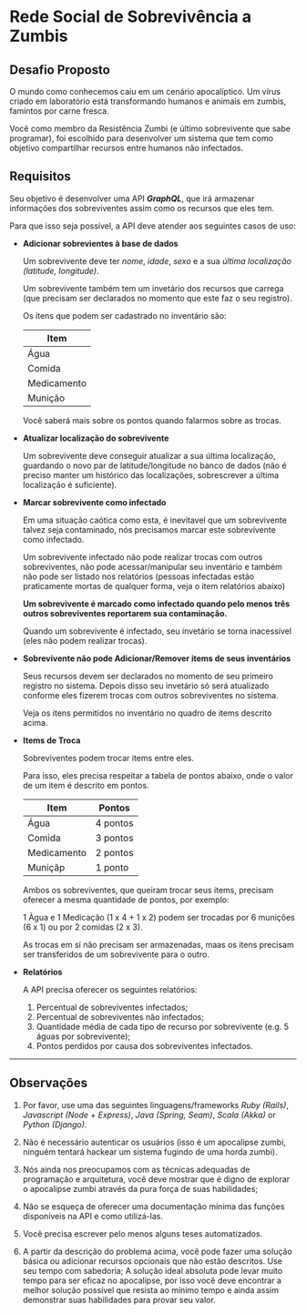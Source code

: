 # Rede Social de Sobrevivência a Zumbis

## Desafio Proposto

O mundo como conhecemos caiu em um cenário apocalíptico. Um vírus criado em laboratório está transformando humanos e animais em zumbis, famintos por carne fresca.

Você como membro da Resistência Zumbi (e último sobrevivente que sabe programar), foi escolhido para desenvolver um sistema que tem como objetivo compartilhar recursos entre humanos não infectados.

## Requisitos

Seu objetivo é desenvolver uma API ***GraphQL***, que irá armazenar informações dos sobreviventes assim como os recursos que eles tem.

Para que isso seja possível, a API deve atender aos seguintes casos de uso:

- **Adicionar sobrevientes à base de dados**

  Um sobrevivente deve ter *nome*, *idade*, *sexo* e a sua *última localização (latitude, longitude)*.

  Um sobrevivente também tem um invetário dos recursos que carrega (que precisam ser declarados no momento que este faz o seu registro).

  Os itens que podem ser cadastrado no inventário são:

  | Item        |
  |-------------|
  | Água        |
  | Comida      |
  | Medicamento |
  | Munição     |

  Você saberá mais sobre os pontos quando falarmos sobre as trocas.

- **Atualizar localização do sobrevivente**

  Um sobrevivente deve conseguir atualizar a sua última localização, guardando o novo par de latitude/longitude no banco de dados (não é preciso manter um histórico das localizações, sobrescrever a última localização é suficiente).

- **Marcar sobrevivente como infectado**

  Em uma situação caótica como esta, é inevitavel que um sobrevivente talvez seja contaminado, nós precisamos marcar este sobrevivente como infectado.

  Um sobrevivente infectado não pode realizar trocas com outros sobreviventes, não pode acessar/manipular seu inventário e também não pode ser listado nos relatórios (pessoas infectadas estão praticamente mortas de qualquer forma, veja o item relatórios abaixo)

  **Um sobrevivente é marcado como infectado quando pelo menos três outros sobreviventes reportarem sua contaminação.**

  Quando um sobrevivente é infectado, seu invetário se torna inacessível (eles não podem realizar trocas).

- **Sobrevivente não pode Adicionar/Remover items de seus inventários**

  Seus recursos devem ser declarados no momento de seu primeiro registro no sistema. Depois disso seu invetário só será atualizado conforme eles fizerem trocas com outros sobreviventes no sistema.

  Veja os itens permitidos no inventário no quadro de items descrito acima.

- **Items de Troca**

  Sobreviventes podem trocar items entre eles.

  Para isso, eles precisa respeitar a tabela de pontos abaixo, onde o valor de um item é descrito em pontos.

  | Item        | Pontos   |
  |-------------|----------|
  | Água        | 4 pontos |
  | Comida      | 3 pontos |
  | Medicamento | 2 pontos |
  | Muniçãp     | 1 ponto  |

  Ambos os sobreviventes, que queiram trocar seus items, precisam oferecer a mesma quantidade de pontos, por exemplo:

  1 Àgua e 1 Medicação (1 x 4 + 1 x 2) podem ser trocadas por 6 munições (6 x 1) ou por 2 comidas (2 x 3).

  As trocas em sí não precisam ser armazenadas, maas os itens precisam ser transferidos de um sobrevivente para o outro.

- **Relatórios**

  A API precisa oferecer os seguintes relatórios:

    1. Percentual de sobreviventes infectados;
    2. Percentual de sobreviventes não infectados;
    3. Quantidade média de cada tipo de recurso por sobrevivente (e.g. 5 águas por sobrevivente);
    4. Pontos perdidos por causa dos sobreviventes infectados.

---------------------------------------

## Observações

1. Por favor, use uma das seguintes linguagens/frameworks *Ruby (Rails)*, *Javascript (Node + Express)*, *Java (Spring, Seam)*, *Scala (Akka)* or *Python (Django)*.
2. Não é necessário autenticar os usuários (isso é um apocalipse zumbi, ninguém tentará hackear um sistema fugindo de uma horda zumbi).
3. Nós ainda nos preocupamos com as técnicas adequadas de programação e arquitetura, você deve mostrar que é digno de explorar o apocalipse zumbi através da pura força de suas habilidades;
4. Não se esqueça de oferecer uma documentação mínima das funções disponíveis na API e como utilizá-las.
5. Você precisa escrever pelo menos alguns teses automatizados.

6. A partir da descrição do problema acima, você pode fazer uma solução básica ou adicionar recursos opcionais que não estão descritos. Use seu tempo com sabedoria; A solução ideal absoluta pode levar muito tempo para ser eficaz no apocalipse, por isso você deve encontrar a melhor solução possível que resista ao mínimo tempo e ainda assim demonstrar suas habilidades para provar seu valor.

